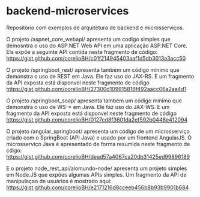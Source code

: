 # backend-microservices
Repositório com exemplos de arquitetura de backend e microsserviços.

O projeto /aspnet_core_webapi/ apresenta um codigo simples que demosntra o uso do ASP.NET Web API em uma aplicação ASP.NET Core. Ela expõe a seguinte API contida neste fragmento de código: https://gist.github.com/corelioBH/c01f214945403aaf1d5db3013a3acc50

O projeto /springboot_rest/ apresenta também um código mínimo que demonstra o uso de REST em Java. Ele faz uso do JAX-RS. E um fragmento da API exposta está disponvel neste fragmento de código
https://gist.github.com/corelioBH/27300d109915816f492aacc06a2aa4d1

O projeto /springboot_soap/ apresenta também um código mínimo que demonstra o uso de WS-* em Java. Ele faz uso do JAX-WS. E um fragmento da API exposta está disponvel neste fragmento de código
https://gist.github.com/corelioBH/0127cd8f3601da2ef592b0448e412094

O projeto /angular_springboot/ apresenta um código de um microsserviço criado com o SpringBoot (API Java) e usado por um frontend AngularJS. O microsserviço Java é apresentado de forma resumida neste fragmento de cdigo: https://gist.github.com/corelioBH/dead57a4067ca20db31425ed99896189

E o projeto node_rest_api/alomundo-node/ apresenta um projeto simples em Node.JS que expões algumas APIs simples. Um fragmento da API de manipulaçao de usuários é mostrado aqui: https://gist.github.com/corelioBH/e2171216d8cceeb456b8b93b9901b684
